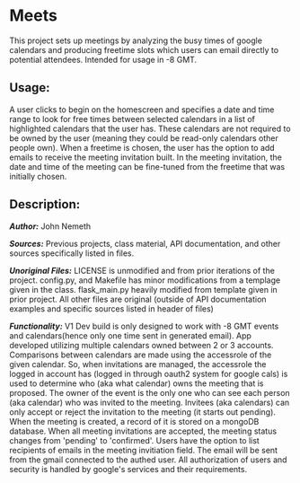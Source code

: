 # Meets
This project sets up meetings by analyzing the busy times of google calendars
and producing freetime slots which users can email directly to potential
attendees. Intended for usage in -8 GMT.

## Usage:
A user clicks to begin on the homescreen and specifies a date and time
range to look for free times between selected calendars in a list of
highlighted calendars that the user has. These calendars are not required 
to be owned by the user (meaning they could be read-only calendars other
people own). When a freetime is chosen, the user has the option to add emails
to receive the meeting invitation built. In the meeting invitation, the date and 
time of the meeting can be fine-tuned from the freetime that was initially chosen.

## Description:

***Author:*** John Nemeth

***Sources:*** Previous projects, class material, API documentation,
and other sources specifically listed in files.

***Unoriginal Files:*** LICENSE is unmodified and from prior iterations of the project.
config.py, and Makefile has minor modifications from a templage given in the class. flask_main.py heavily modified from
template given in prior project. All other files are original (outside of API documentation examples and specific 
sources listed in header of files)

***Functionality:*** V1 Dev build is only designed to work with -8 GMT events
and calendars(hence only one time sent in generated email). App developed utilizing multiple calendars owned between 2 
or 3 accounts. Comparisons between calendars are made using the accessrole of the
given calendar. So, when invitations are managed, the accessrole the 
logged in account has (logged in through oauth2 system for google cals)
is used to determine who (aka what calendar) owns the meeting that is 
proposed. The owner of the event is the only one who can see each person 
(aka calendar) who was invited to the meeting. Invitees (aka calendars) 
can only accept or reject the invitation to the meeting (it starts out pending).
When the meeting is created, a record of it is stored on a mongoDB database.
When all meeting invitations are accepted, the meeting status changes from
'pending' to 'confirmed'. Users have the option to list recipients of emails
in the meeting invitiation field. The email will be sent from the gmail connected
to the authed user. All authorization of users and security is handled by google's
services and their requirements.
